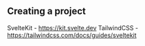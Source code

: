 ## Creating a project

SvelteKit - https://kit.svelte.dev
TailwindCSS - https://tailwindcss.com/docs/guides/sveltekit